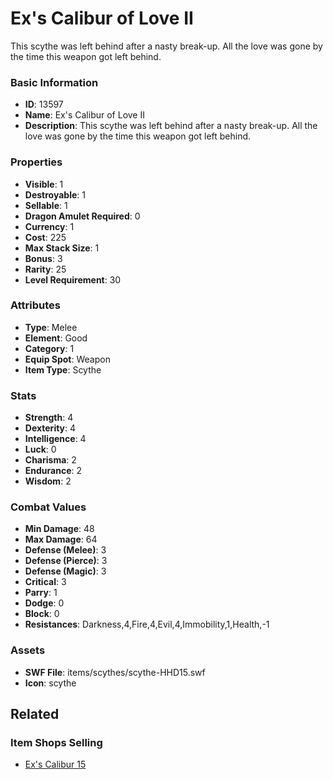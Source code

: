 # Ex's Calibur of Love II

This scythe was left behind after a nasty break-up. All the love was gone by the time this weapon got left behind.

### Basic Information

- **ID**: 13597
- **Name**: Ex&#039;s Calibur of Love II
- **Description**: This scythe was left behind after a nasty break-up. All the love was gone by the time this weapon got left behind.

### Properties

- **Visible**: 1
- **Destroyable**: 1
- **Sellable**: 1
- **Dragon Amulet Required**: 0
- **Currency**: 1
- **Cost**: 225
- **Max Stack Size**: 1
- **Bonus**: 3
- **Rarity**: 25
- **Level Requirement**: 30

### Attributes

- **Type**: Melee
- **Element**: Good
- **Category**: 1
- **Equip Spot**: Weapon
- **Item Type**: Scythe

### Stats

- **Strength**: 4
- **Dexterity**: 4
- **Intelligence**: 4
- **Luck**: 0
- **Charisma**: 2
- **Endurance**: 2
- **Wisdom**: 2

### Combat Values

- **Min Damage**: 48
- **Max Damage**: 64
- **Defense (Melee)**: 3
- **Defense (Pierce)**: 3
- **Defense (Magic)**: 3
- **Critical**: 3
- **Parry**: 1
- **Dodge**: 0
- **Block**: 0
- **Resistances**: Darkness,4,Fire,4,Evil,4,Immobility,1,Health,-1

### Assets

- **SWF File**: items/scythes/scythe-HHD15.swf
- **Icon**: scythe

## Related

### Item Shops Selling

- [Ex's Calibur 15](../item-shops/429-ex-s-calibur-15.md)


